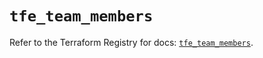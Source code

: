 # `tfe_team_members`

Refer to the Terraform Registry for docs: [`tfe_team_members`](https://registry.terraform.io/providers/hashicorp/tfe/0.63.0/docs/resources/team_members).

